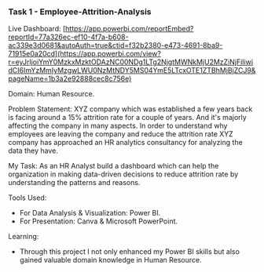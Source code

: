 ### Task 1 - Employee-Attrition-Analysis

Live Dashboard: [https://app.powerbi.com/reportEmbed?reportId=77a326ec-ef10-4f7a-b608-ac339e3d0681&autoAuth=true&ctid=f32b2380-e473-4691-8ba9-71915e0a20cd](https://app.powerbi.com/view?r=eyJrIjoiYmY0MzkxMzktODAzNC00NDg1LTg2NjgtMWNkMjU2MzZiNjFiIiwidCI6ImYzMmIyMzgwLWU0NzMtNDY5MS04YmE5LTcxOTE1ZTBhMjBjZCJ9&pageName=1b3a2e92888cec8c756e)

Domain: Human Resource.

Problem Statement: XYZ company which was established a few years back is facing around a 15% attrition rate for
a couple of years. And it's majorly affecting the company in many aspects. In order to
understand why employees are leaving the company and reduce the attrition rate XYZ
company has approached an HR analytics consultancy for analyzing the data they have.

My Task: As an HR Analyst build a dashboard which can help the organization in making data-driven decisions to reduce attrition rate by understanding the patterns and reasons.

Tools Used:
- For Data Analysis & Visualization: Power BI.
- For Presentation: Canva & Microsoft PowerPoint.

Learning:
- Through this project I not only enhanced my Power BI skills but also gained valuable domain knowledge in Human Resource.
